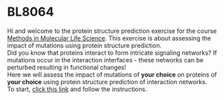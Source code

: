 # BL8064

Hi and welcome to the protein structure prediction exercise for the course [Methods in Molecular Life Science](https://www.su.se/english/search-courses-and-programmes/bl8064-1.684212).
This exercise is about assessing the impact of mutations using protein structure prediction.
\
Did you know that proteins interact to form intricate signaling networks?
If mutations occur in the interaction interfaces - these networks can be perturbed resulting in functional changes!
\
Here we will assess the impact of mutations of **your choice** on proteins of **your choice** using protein structure prediction of interaction networks.
\
To start, [click this link](https://colab.research.google.com/github/patrickbryant1/BL8064/blob/main/BL8064.ipynb) and follow the instructions.
